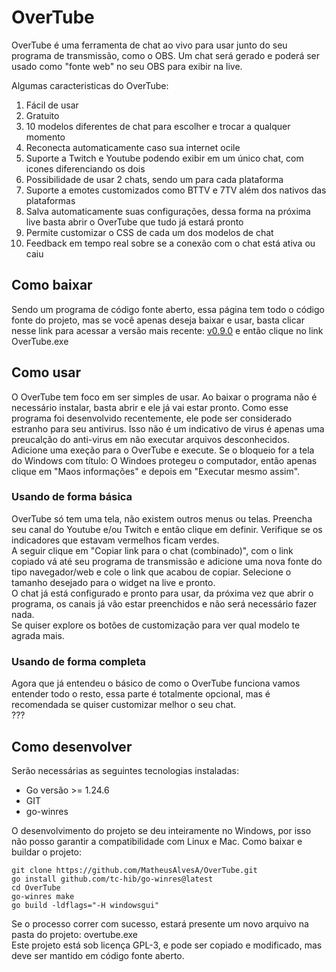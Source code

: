 # OverTube
OverTube é uma ferramenta de chat ao vivo para usar junto do seu programa de transmissão, como o OBS. Um chat será gerado e poderá ser usado como "fonte web" no seu OBS para exibir na live.  

Algumas caracteristicas do OverTube:
1. Fácil de usar
2. Gratuito
3. 10 modelos diferentes de chat para escolher e trocar a qualquer momento
4. Reconecta automaticamente caso sua internet ocile
5. Suporte a Twitch e Youtube podendo exibir em um único chat, com icones diferenciando os dois
6. Possibilidade de usar 2 chats, sendo um para cada plataforma
7. Suporte a emotes customizados como BTTV e 7TV além dos nativos das plataformas
8. Salva automaticamente suas configurações, dessa forma na próxima live basta abrir o OverTube que tudo já estará pronto
9. Permite customizar o CSS de cada um dos modelos de chat
10. Feedback em tempo real sobre se a conexão com o chat está ativa ou caiu

## Como baixar
Sendo um programa de código fonte aberto, essa página tem todo o código fonte do projeto, mas se você apenas deseja baixar e usar, basta clicar nesse link para acessar a versão mais recente: [v0.9.0](https://https://github.com/MatheusAlvesA/OverTube/releases/tag/v0.9.0) e então clique no link OverTube.exe

## Como usar
O OverTube tem foco em ser simples de usar. Ao baixar o programa não é necessário instalar, basta abrir e ele já vai estar pronto. Como esse programa foi desenvolvido recentemente, ele pode ser considerado estranho para seu antivirus. Isso não é um indicativo de virus é apenas uma preucalção do anti-virus em não executar arquivos desconhecidos. Adicione uma exeção para o OverTube e execute. Se o bloqueio for a tela do Windows com título: O Windoes protegeu o computador, então apenas clique em "Maos informações" e depois em "Executar mesmo assim".

### Usando de forma básica
OverTube só tem uma tela, não existem outros menus ou telas. Preencha seu canal do Youtube e/ou Twitch e então clique em definir. Verifique se os indicadores que estavam vermelhos ficam verdes.  
A seguir clique em "Copiar link para o chat (combinado)", com o link copiado vá até seu programa de transmissão e adicione uma nova fonte do tipo navegador/web e cole o link que acabou de copiar. Selecione o tamanho desejado para o widget na live e pronto.  
O chat já está configurado e pronto para usar, da próxima vez que abrir o programa, os canais já vão estar preenchidos e não será necessário fazer nada.  
Se quiser explore os botões de customização para ver qual modelo te agrada mais.

### Usando de forma completa
Agora que já entendeu o básico de como o OverTube funciona vamos entender todo o resto, essa parte é totalmente opcional, mas é recomendada se quiser customizar melhor o seu chat.  
???

## Como desenvolver
Serão necessárias as seguintes tecnologias instaladas:
* Go versão >= 1.24.6
* GIT
* go-winres

O desenvolvimento do projeto se deu inteiramente no Windows, por isso não posso garantir a compatibilidade com Linux e Mac.
Como baixar e buildar o projeto:
```
git clone https://github.com/MatheusAlvesA/OverTube.git
go install github.com/tc-hib/go-winres@latest
cd OverTube
go-winres make
go build -ldflags="-H windowsgui"
```
Se o processo correr com sucesso, estará presente um novo arquivo na pasta do projeto: overtube.exe  
Este projeto está sob licença GPL-3, e pode ser copiado e modificado, mas deve ser mantido em código fonte aberto.
